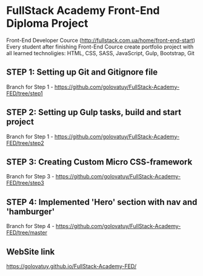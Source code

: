 # FullStack Academy Front-End Diploma Project
Front-End Developer Cource (http://fullstack.com.ua/home/front-end-start)
Every student after finishing Front-End Cource create portfolio project with all learned technoligies: HTML, CSS, SASS, JavaScript, Gulp, Bootstrap, Git
## STEP 1: Setting up Git and Gitignore file
Branch for Step 1 - https://github.com/golovatuy/FullStack-Academy-FED/tree/step1
## STEP 2: Setting up Gulp tasks, build and start project
Branch for Step 1 - https://github.com/golovatuy/FullStack-Academy-FED/tree/step2
## STEP 3: Creating Custom Micro CSS-framework
Branch for Step 3 - https://github.com/golovatuy/FullStack-Academy-FED/tree/step3
## STEP 4: Implemented 'Hero' section with nav and 'hamburger'
Branch for Step 4 - https://github.com/golovatuy/FullStack-Academy-FED/tree/master

## WebSite link
https://golovatuy.github.io/FullStack-Academy-FED/
